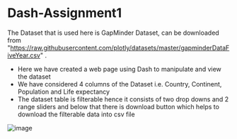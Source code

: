 # Dash-Assignment1

The Dataset that is used here is GapMinder Dataset, can be downloaded from  "https://raw.githubusercontent.com/plotly/datasets/master/gapminderDataFiveYear.csv" .

-  Here we have created a web page using Dash to manipulate and view the dataset
-  We have considered 4 columns of the Dataset i.e. Country, Continent, Population and Life expectancy
-  The dataset table is filterable hence it consists of two drop downs and 2 range sliders and below that
there is download button which helps to download the filterable data into csv file

![image](https://github.com/sushilmahato/Dash-Assignment1/assets/166107997/e1cded1a-3aae-480b-b4ed-54f8de32dea3)
